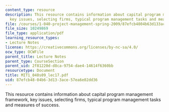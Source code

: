 ```yaml
---
content_type: resource
description: This resource contains information about capital program management framework,
  key issues, selecting firms, typical program management tasks and measures of success.
file: /courses/1-040-project-management-spring-2009/87efcb4804b63d133ace57ea6e02dd36_MIT1_040s09_lec17.pdf
file_size: 10249869
file_type: application/pdf
learning_resource_types:
- Lecture Notes
license: https://creativecommons.org/licenses/by-nc-sa/4.0/
ocw_type: OCWFile
parent_title: Lecture Notes
parent_type: CourseSection
parent_uid: 2f81220d-d8ca-9754-dae4-14614f6360bb
resourcetype: Document
title: MIT1_040s09_lec17.pdf
uid: 87efcb48-04b6-3d13-3ace-57ea6e02dd36
---
```

This resource contains information about capital program management framework, key issues, selecting firms, typical program management tasks and measures of success.